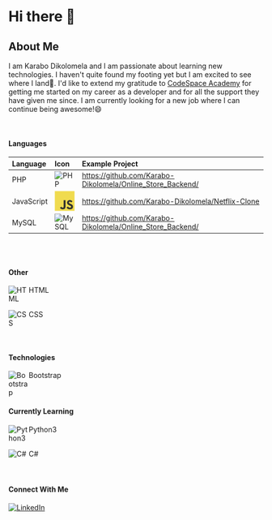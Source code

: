# Hi there 👋

<!--
**Karabo-Dikolomela/Karabo-Dikolomela** is a ✨ _special_ ✨ repository because its `README.md` (this file) appears on your GitHub profile.

Here are some ideas to get you started:

- 🔭 I’m currently working on ...
- 🌱 I’m currently learning ...
- 👯 I’m looking to collaborate on ...
- 🤔 I’m looking for help with ...
- 💬 Ask me about ...
- 📫 How to reach me: ...
- 😄 Pronouns: ...
- ⚡ Fun fact: ...
-->
## About Me
I am Karabo Dikolomela and I am passionate about learning new technologies. I haven't quite found my footing yet but I am excited to see where I land🌱. I'd like to extend my gratitude to <a href="https://www.codespace.co.za/" target="_blank">CodeSpace Academy</a> for getting me started on my career as a developer and for all the support they have given me since. I am currently looking for a new job where I can continue being awesome!😄

<br>

#### Languages
|  Language | Icon |  Example Project |
| :------------- | :------------- | :------------- |
| PHP | <img align="left" alt="PHP" width="40px" src="https://icongr.am/devicon/php-original.svg"/>  | https://github.com/Karabo-Dikolomela/Online_Store_Backend/ |
| JavaScript | <img align="left" alt="Javascript" width="40px" src="https://github.com/devicons/devicon/blob/master/icons/javascript/javascript-original.svg"/> | https://github.com/Karabo-Dikolomela/Netflix-Clone|
| MySQL | <img align="left" alt="MySQL" width="40px" src="https://icongr.am/devicon/mysql-original-wordmark.svg"/> | https://github.com/Karabo-Dikolomela/Online_Store_Backend/ |

<br><br>
#### Other

HTML
<img align="left" alt="HTML" width="40px" src="https://icongr.am/devicon/html5-original-wordmark.svg"/><br><br>

CSS
<img align="left" alt="CSS" width="40px" src="https://icongr.am/devicon/css3-original-wordmark.svg"/>

<br><br>
#### Technologies
Bootstrap
<img align="left" alt="Bootstrap" width="40px" src="https://icongr.am/devicon/bootstrap-plain.svg"/><br/><br/><br>

#### Currently Learning
Python3
<img align="left" alt="Python3" width="40px" src="https://upload.wikimedia.org/wikipedia/commons/thumb/c/c3/Python-logo-notext.svg/1869px-Python-logo-notext.svg.png"/><br><br>

C#
<img align="left" alt="C#" width="40px" src="https://upload.wikimedia.org/wikipedia/commons/thumb/b/bd/Logo_C_sharp.svg/1200px-Logo_C_sharp.svg.png"/><br><br><br>



#### Connect With Me
<a href="https://www.linkedin.com/in/karabo-dikolomela-16a26b166/" target="_blank"><img alt="LinkedIn" src="https://cdn.freebiesupply.com/logos/large/2x/linkedin-icon-logo-png-transparent.png" wdth="40px" height="40px"></a>
